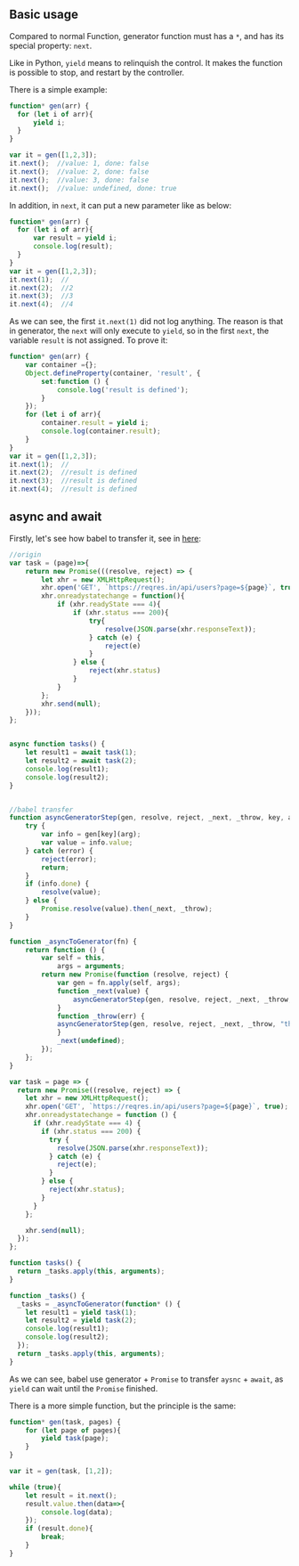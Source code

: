 ## Basic usage

Compared to normal Function, generator function must has a `*`, and has its special 
property: `next`. 

Like in Python, `yield` means to relinquish the control. It makes the function is possible to 
stop, and restart by the controller.

There is a simple example:

```js
function* gen(arr) {
  for (let i of arr){
      yield i;
  }
}

var it = gen([1,2,3]);
it.next();  //value: 1, done: false
it.next();  //value: 2, done: false
it.next();  //value: 3, done: false
it.next();  //value: undefined, done: true
```

In addition, in `next`, it can put a new parameter like as below:

```js
function* gen(arr) {
  for (let i of arr){
      var result = yield i;
      console.log(result);
  }
}
var it = gen([1,2,3]);
it.next(1);  //
it.next(2);  //2
it.next(3);  //3
it.next(4);  //4
```

As we can see, the first `it.next(1)` did not log anything. The reason is that in generator, the `next` will only execute to 
`yield`, so in the first `next`, the variable `result` is not assigned. To prove it:

```js
function* gen(arr) {
    var container ={};
    Object.defineProperty(container, 'result', {
        set:function () {
            console.log('result is defined');
        }
    });
    for (let i of arr){
        container.result = yield i;
        console.log(container.result);
    }
}
var it = gen([1,2,3]);
it.next(1);  //
it.next(2);  //result is defined
it.next(3);  //result is defined
it.next(4);  //result is defined
```



## async and await

Firstly, let's see how babel to transfer it, see in [here](https://babeljs.io/repl#?babili=false&browsers=&build=&builtIns=false&spec=false&loose=false&code_lz=G4QwTgBALiDODWEC8EAUAHEBzApgSiQD4BvAKAgojBygFcwA7CBnAdwgAUwB7AWwEtYOVCOqxuAG2A4ANFRwArHAGMoeZIQhlKOiBJoQAHgAtIKFuwAaAWQAyACShR0AJRwBHWjlhRUeANzkuhQmYAB03Og4DKgA5ADiAKIAKrFyAAbGTuiwAFwA9PnU7mJh_Az5IOj8-bRCYLAA_Ji4SAAkxC04AL7pclBgXgFBwaERDNQgACYAnj4gUCrGIAy4yBAAZrQMqvzcMXjawbr8G2hjk7MAyjCLyEgoACyHI8fBp-emYfN0sPcoACYAAxAl5vcGUAYzI4Q2HycRSYQAKSuAHkAHJhTANYQXbzofZCZI4QxqYZwt7dCDKBbKYxofBaV4U47UJSqVD4ZksiDdbkQqk4CRCJk83RslS-MY_Op4fngvlwxXHbqBN7S6JTVAMWgSCTkyjdPDDVWkM1wGY7TbbXb7aBweCwPyiyj6KDw3VQACM6xArBA_HdMAQqC9Boobo9EigAN9_sD9pDAPD1MJkhwYQk3CwqDEnrDasoyjT-kz2dz3k9ycCfKAA&debug=false&forceAllTransforms=false&shippedProposals=false&circleciRepo=&evaluate=false&fileSize=false&timeTravel=false&sourceType=module&lineWrap=true&presets=es2017%2Creact%2Cstage-2&prettier=false&targets=&version=7.5.5&externalPlugins=):

```js
//origin
var task = (page)=>{
    return new Promise(((resolve, reject) => {
        let xhr = new XMLHttpRequest();
        xhr.open('GET', `https://reqres.in/api/users?page=${page}`, true);
        xhr.onreadystatechange = function(){
            if (xhr.readyState === 4){
                if (xhr.status === 200){
                    try{
                        resolve(JSON.parse(xhr.responseText));
                    } catch (e) {
                        reject(e)
                    }
                } else {
                    reject(xhr.status)
                }
            }
        };
        xhr.send(null);
    }));
};


async function tasks() {
    let result1 = await task(1);
    let result2 = await task(2);
    console.log(result1);
    console.log(result2);
}


//babel transfer
function asyncGeneratorStep(gen, resolve, reject, _next, _throw, key, arg) {
    try { 
        var info = gen[key](arg); 
        var value = info.value; 
    } catch (error) { 
        reject(error); 
        return; 
    } 
    if (info.done) { 
        resolve(value); 
    } else { 
        Promise.resolve(value).then(_next, _throw); 
    } 
}

function _asyncToGenerator(fn) { 
    return function () {
        var self = this, 
            args = arguments; 
        return new Promise(function (resolve, reject) { 
            var gen = fn.apply(self, args); 
            function _next(value) { 
                asyncGeneratorStep(gen, resolve, reject, _next, _throw, "next", value); 
            } 
            function _throw(err) { 
            asyncGeneratorStep(gen, resolve, reject, _next, _throw, "throw", err); 
            } 
            _next(undefined); 
        });
    }; 
}

var task = page => {
  return new Promise((resolve, reject) => {
    let xhr = new XMLHttpRequest();
    xhr.open('GET', `https://reqres.in/api/users?page=${page}`, true);
    xhr.onreadystatechange = function () {
      if (xhr.readyState === 4) {
        if (xhr.status === 200) {
          try {
            resolve(JSON.parse(xhr.responseText));
          } catch (e) {
            reject(e);
          }
        } else {
          reject(xhr.status);
        }
      }
    };

    xhr.send(null);
  });
};

function tasks() {
  return _tasks.apply(this, arguments);
}

function _tasks() {
  _tasks = _asyncToGenerator(function* () {
    let result1 = yield task(1);
    let result2 = yield task(2);
    console.log(result1);
    console.log(result2);
  });
  return _tasks.apply(this, arguments);
}
```

As we can see, babel use generator + `Promise` to transfer `aysnc` + `await`,
as `yield` can wait until the `Promise` finished. 

There is a more simple function, but the principle is the same:

```js
function* gen(task, pages) {
    for (let page of pages){
        yield task(page);
    }
}

var it = gen(task, [1,2]);

while (true){
    let result = it.next();
    result.value.then(data=>{
        console.log(data);
    });
    if (result.done){
        break;
    }
}
```

